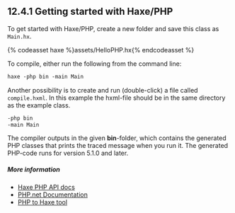 ## 12.4.1 Getting started with Haxe/PHP

To get started with Haxe/PHP, create a new folder and save this class as `Main.hx`.

{% codeasset haxe %}assets/HelloPHP.hx{% endcodeasset %}

To compile, either run the following from the command line:

```haxe
haxe -php bin -main Main
```

Another possibility is to create and run (double-click) a file called `compile.hxml`. In this example the hxml-file should be in the same directory as the example class.

```haxe
-php bin
-main Main
```

The compiler outputs in the given **bin**-folder, which contains the generated PHP classes that prints the traced message when you run it. The generated PHP-code runs for version 5.1.0 and later.

##### More information

* [Haxe PHP API docs](http://api.haxe.org/php/)
* [PHP.net Documentation](http://php.net/docs.php)
* [PHP to Haxe tool](http://phptohaxe.haqteam.com/code.php)
